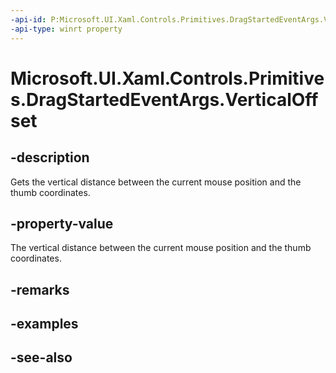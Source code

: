 ```yaml
---
-api-id: P:Microsoft.UI.Xaml.Controls.Primitives.DragStartedEventArgs.VerticalOffset
-api-type: winrt property
---
```


<!-- Property syntax
public double VerticalOffset { get; }
-->

# Microsoft.UI.Xaml.Controls.Primitives.DragStartedEventArgs.VerticalOffset

## -description
Gets the vertical distance between the current mouse position and the thumb coordinates.

## -property-value
The vertical distance between the current mouse position and the thumb coordinates.

## -remarks

## -examples

## -see-also
